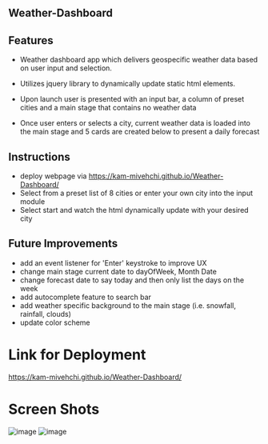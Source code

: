## Weather-Dashboard



## Features

+ Weather dashboard app which delivers geospecific weather data based on user input and selection.

+ Utilizes jquery library to dynamically update static html elements.

+ Upon launch user is presented with an input bar, a column of preset cities and a main stage that contains no weather data

+ Once user enters or selects a city, current weather data is loaded into the main stage and 5 cards are created below to present a daily forecast



## Instructions
+ deploy webpage via https://kam-mivehchi.github.io/Weather-Dashboard/
+ Select from a preset list of 8 cities or enter your own city into the input module
+ Select start and watch the html dynamically update with your desired city

## Future Improvements
+ add an event listener for 'Enter' keystroke to improve UX
+ change main stage current date to dayOfWeek, Month Date
+ change forecast date to say today and then only list the days on the week
+ add autocomplete feature to search bar
+ add weather specific background to the main stage (i.e. snowfall, rainfall, clouds)
+ update color scheme

# Link for Deployment
https://kam-mivehchi.github.io/Weather-Dashboard/

# Screen Shots
![image](https://user-images.githubusercontent.com/90432404/147157507-20b2312c-d5a4-4db9-94c5-2b72eb62d9b1.png)
![image](https://user-images.githubusercontent.com/90432404/147157549-b5fb8afe-9a1b-44cc-bbf7-4e70e159107c.png)
